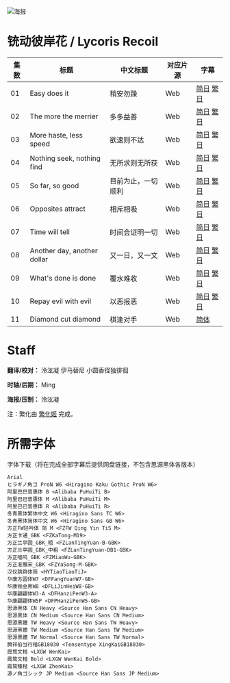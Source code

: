 ![海报](https://raw.githubusercontent.com/MingYSub/SubArchive/main/Archive/Lycoris%20Recoil/Poster.png)

# 铳动彼岸花 / Lycoris Recoil
| 集数 | 标题 | 中文标题 | 对应片源 | 字幕 |
| ---- | ---- | ---- | ---- | ---- |
| 01 | Easy does it | 稍安勿躁 | Web | [简日](https://raw.githubusercontent.com/MingYSub/SubArchive/main/Archive/Lycoris%20Recoil/%5BMingY%5D%20Lycoris%20Recoil%20%5B01%5D.CHS_JPN.ass) [繁日](https://raw.githubusercontent.com/MingYSub/SubArchive/main/Archive/Lycoris%20Recoil/%5BMingY%5D%20Lycoris%20Recoil%20%5B01%5D.CHT_JPN.ass) |
| 02 | The more the merrier | 多多益善 | Web | [简日](https://raw.githubusercontent.com/MingYSub/SubArchive/main/Archive/Lycoris%20Recoil/%5BMingY%5D%20Lycoris%20Recoil%20%5B02%5D.CHS_JPN.ass) [繁日](https://raw.githubusercontent.com/MingYSub/SubArchive/main/Archive/Lycoris%20Recoil/%5BMingY%5D%20Lycoris%20Recoil%20%5B02%5D.CHT_JPN.ass) |
| 03 | More haste, less speed | 欲速则不达 | Web | [简日](https://raw.githubusercontent.com/MingYSub/SubArchive/main/Archive/Lycoris%20Recoil/%5BMingY%5D%20Lycoris%20Recoil%20%5B03%5D.CHS_JPN.ass) [繁日](https://raw.githubusercontent.com/MingYSub/SubArchive/main/Archive/Lycoris%20Recoil/%5BMingY%5D%20Lycoris%20Recoil%20%5B03%5D.CHT_JPN.ass) |
| 04 | Nothing seek, nothing find | 无所求则无所获 | Web | [简日](https://raw.githubusercontent.com/MingYSub/SubArchive/main/Archive/Lycoris%20Recoil/%5BMingY%5D%20Lycoris%20Recoil%20%5B04%5D.CHS_JPN.ass) [繁日](https://raw.githubusercontent.com/MingYSub/SubArchive/main/Archive/Lycoris%20Recoil/%5BMingY%5D%20Lycoris%20Recoil%20%5B04%5D.CHT_JPN.ass) |
| 05 | So far, so good | 目前为止，一切顺利 | Web | [简日](https://raw.githubusercontent.com/MingYSub/SubArchive/main/Archive/Lycoris%20Recoil/%5BMingY%5D%20Lycoris%20Recoil%20%5B05%5D.CHS_JPN.ass) [繁日](https://raw.githubusercontent.com/MingYSub/SubArchive/main/Archive/Lycoris%20Recoil/%5BMingY%5D%20Lycoris%20Recoil%20%5B05%5D.CHT_JPN.ass) |
| 06 | Opposites attract | 相斥相吸 | Web | [简日](https://raw.githubusercontent.com/MingYSub/SubArchive/main/Archive/Lycoris%20Recoil/%5BMingY%5D%20Lycoris%20Recoil%20%5B06%5D.CHS_JPN.ass) [繁日](https://raw.githubusercontent.com/MingYSub/SubArchive/main/Archive/Lycoris%20Recoil/%5BMingY%5D%20Lycoris%20Recoil%20%5B06%5D.CHT_JPN.ass) |
| 07 | Time will tell | 时间会证明一切 | Web | [简日](https://raw.githubusercontent.com/MingYSub/SubArchive/main/Archive/Lycoris%20Recoil/%5BMingY%5D%20Lycoris%20Recoil%20%5B07%5D.CHS_JPN.ass) [繁日](https://raw.githubusercontent.com/MingYSub/SubArchive/main/Archive/Lycoris%20Recoil/%5BMingY%5D%20Lycoris%20Recoil%20%5B07%5D.CHT_JPN.ass) |
| 08 | Another day, another dollar | 又一日，又一文 | Web | [简日](https://raw.githubusercontent.com/MingYSub/SubArchive/main/Archive/Lycoris%20Recoil/%5BMingY%5D%20Lycoris%20Recoil%20%5B08%5D.CHS_JPN.ass) [繁日](https://raw.githubusercontent.com/MingYSub/SubArchive/main/Archive/Lycoris%20Recoil/%5BMingY%5D%20Lycoris%20Recoil%20%5B08%5D.CHT_JPN.ass) |
| 09 | What's done is done | 覆水难收 | Web | [简日](https://raw.githubusercontent.com/MingYSub/SubArchive/main/Archive/Lycoris%20Recoil/%5BMingY%5D%20Lycoris%20Recoil%20%5B09%5D.CHS_JPN.ass) [繁日](https://raw.githubusercontent.com/MingYSub/SubArchive/main/Archive/Lycoris%20Recoil/%5BMingY%5D%20Lycoris%20Recoil%20%5B09%5D.CHT_JPN.ass) |
| 10 | Repay evil with evil | 以恶报恶 | Web | [简日](https://raw.githubusercontent.com/MingYSub/SubArchive/main/Archive/Lycoris%20Recoil/%5BMingY%5D%20Lycoris%20Recoil%20%5B10%5D.CHS_JPN.ass) [繁日](https://raw.githubusercontent.com/MingYSub/SubArchive/main/Archive/Lycoris%20Recoil/%5BMingY%5D%20Lycoris%20Recoil%20%5B10%5D.CHT_JPN.ass) |
| 11 | Diamond cut diamond | 棋逢对手 | Web | [简体](https://raw.githubusercontent.com/MingYSub/SubArchive/main/Archive/Lycoris%20Recoil/%5BMingY%5D%20Lycoris%20Recoil%20%5B11%5D.CHS.ass) |

# Staff
**翻译/校对：** 泠泫凝  伊马替尼  小圆香径独徘徊

**时轴/后期：** Ming

**海报/压制：** 泠泫凝

注：繁化由 [繁化姬](https://zhconvert.org) 完成。

# 所需字体
字体下载（将在完成全部字幕后提供网盘链接，不包含思源黑体各版本）

```
Arial
ヒラギノ角ゴ ProN W6 <Hiragino Kaku Gothic ProN W6>
阿里巴巴普惠体 B <Alibaba PuHuiTi B>
阿里巴巴普惠体 M <Alibaba PuHuiTi M>
阿里巴巴普惠体 R <Alibaba PuHuiTi R>
冬青黑体繁体中文 W6 <Hiragino Sans TC W6>
冬青黑体简体中文 W6 <Hiragino Sans GB W6>
方正FW轻吟体 简 M <FZFW Qing Yin TiS M>
方正卡通_GBK <FZKaTong-M19>
方正兰亭圆_GBK_粗 <FZLanTingYuan-B-GBK>
方正兰亭圆_GBK_中粗 <FZLanTingYuan-DB1-GBK>
方正喵呜_GBK <FZMiaoWu-GBK>
方正准雅宋_GBK <FZYaSong-M-GBK>
汉仪跳跳体简 <HYTiaoTiaoTiJ>
华康方圆体W7 <DFFangYuanW7-GB>
华康俪金黑W8 <DFLiJinHeiW8-GB>
华康翩翩体W3-A <DFHanziPenW3-A>
华康翩翩体W5P <DFPHanziPenW5-GB>
思源黑体 CN Heavy <Source Han Sans CN Heavy>
思源黑体 CN Medium <Source Han Sans CN Medium>
思源黑體 TW Heavy <Source Han Sans TW Heavy>
思源黑體 TW Medium <Source Han Sans TW Medium>
思源黑體 TW Normal <Source Han Sans TW Normal>
腾祥伯当行楷GB18030 <Tensentype XingKaiGB18030>
霞鹜文楷 <LXGW WenKai>
霞鹜文楷 Bold <LXGW WenKai Bold>
霞鹜臻楷 <LXGW ZhenKai>
源ノ角ゴシック JP Medium <Source Han Sans JP Medium>
```
